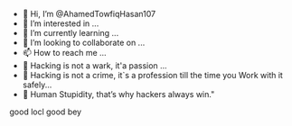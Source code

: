 - 👋 Hi, I’m @AhamedTowfiqHasan107
- 👀 I’m interested in ...
- 🌱 I’m currently learning ...
- 💞️ I’m looking to collaborate on ...
- 📫 How to reach me ...
- 🌸 Hacking is not a wark, it'a passion ...
- 🍁 Hacking is not a crime, it`s a profession till the time you Work with it safely...
- 👑 Human Stupidity, that’s why hackers always win." 

<!---
AhamedTowfiqHasan107/AhamedTowfiqHasan107 is a ✨ special ✨ repository because its `README.md` (this file) appears on your GitHub profile.
You can click the Preview link to take a look at your changes.
---> good locl good bey

